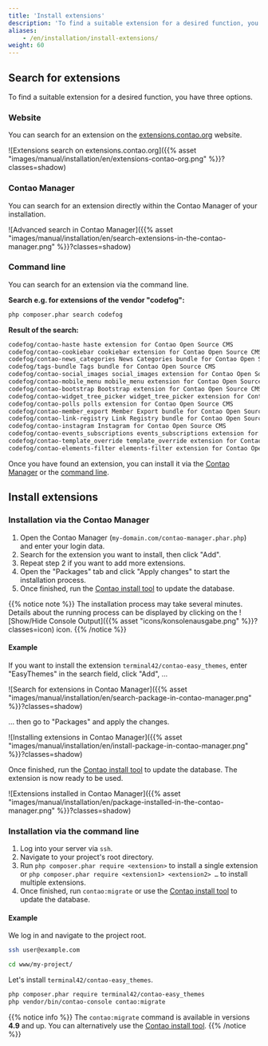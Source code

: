 ```yaml
---
title: 'Install extensions'
description: 'To find a suitable extension for a desired function, you have three options.'
aliases:
    - /en/installation/install-extensions/
weight: 60
---
```


## Search for extensions

To find a suitable extension for a desired function, you have three options.

### Website

You can search for an extension on the [extensions.contao.org](https://extensions.contao.org/) website.

![Extensions search on extensions.contao.org]({{% asset "images/manual/installation/en/extensions-contao-org.png" %}}?classes=shadow)

### Contao Manager

You can search for an extension directly within the Contao Manager of your installation.

![Advanced search in Contao Manager]({{% asset "images/manual/installation/en/search-extensions-in-the-contao-manager.png" %}}?classes=shadow)

### Command line

You can search for an extension via the command line.

**Search e.g. for extensions of the vendor "codefog":**

```bash
php composer.phar search codefog
```

**Result of the search:**

```bash
codefog/contao-haste haste extension for Contao Open Source CMS
codefog/contao-cookiebar cookiebar extension for Contao Open Source CMS
codefog/contao-news_categories News Categories bundle for Contao Open Source CMS
codefog/tags-bundle Tags bundle for Contao Open Source CMS
codefog/contao-social_images social_images extension for Contao Open Source CMS
codefog/contao-mobile_menu mobile_menu extension for Contao Open Source CMS
codefog/contao-bootstrap Bootstrap extension for Contao Open Source CMS
codefog/contao-widget_tree_picker widget_tree_picker extension for Contao Open Source CMS
codefog/contao-polls polls extension for Contao Open Source CMS
codefog/contao-member_export Member Export bundle for Contao Open Source CMS
codefog/contao-link-registry Link Registry bundle for Contao Open Source CMS
codefog/contao-instagram Instagram for Contao Open Source CMS
codefog/contao-events_subscriptions events_subscriptions extension for Contao Open Source CMS
codefog/contao-template_override template_override extension for Contao Open Source CMS
codefog/contao-elements-filter elements-filter extension for Contao Open Source CMS
```

Once you have found an extension, you can install it via the [Contao Manager](#installation-via-the-contao-manager) or
the [command line](#installation-via-the-command-line).

## Install extensions

### Installation via the Contao Manager

1. Open the Contao Manager (`my-domain.com/contao-manager.phar.php`) and enter your login data.
2. Search for the extension you want to install, then click "Add".
3. Repeat step 2 if you want to add more extensions.
4. Open the "Packages" tab and click "Apply changes" to start the installation process.
5. Once finished, run the [Contao install tool](../contao-installtool/) to update the database.

{{% notice note %}}
The installation process may take several minutes. Details about the running process can be displayed by clicking on the
![Show/Hide Console Output]({{% asset "icons/konsolenausgabe.png" %}}?classes=icon) icon.
{{% /notice %}}

#### Example

If you want to install the extension `terminal42/contao-easy_themes`, enter "EasyThemes" in the search field, click
"Add", …

![Search for extensions in Contao Manager]({{% asset "images/manual/installation/en/search-package-in-contao-manager.png" %}}?classes=shadow)

… then go to "Packages" and apply the changes.

![Installing extensions in Contao Manager]({{% asset "images/manual/installation/en/install-package-in-contao-manager.png" %}}?classes=shadow)

Once finished, run the [Contao install tool](../contao-installtool/) to update the database. The extension is now ready
to be used.

![Extensions installed in Contao Manager]({{% asset "images/manual/installation/en/package-installed-in-the-contao-manager.png" %}}?classes=shadow)

### Installation via the command line

1. Log into your server via `ssh`.
2. Navigate to your project's root directory.
3. Run `php composer.phar require <extension>` to install a single extension or `php composer.phar require <extension1> <extension2> …`
   to install multiple extensions.
4. Once finished, run `contao:migrate` or use the [Contao install tool](../contao-installtool/) to update the database.

#### Example
We log in and navigate to the project root.

```bash
ssh user@example.com
```

```bash
cd www/my-project/
```

Let's install `terminal42/contao-easy_themes`.

```bash
php composer.phar require terminal42/contao-easy_themes
php vendor/bin/contao-console contao:migrate
```

{{% notice info %}}
The `contao:migrate` command is available in versions **4.9** and up. You can alternatively use the [Contao install tool](../contao-installtool/).
{{% /notice %}}
